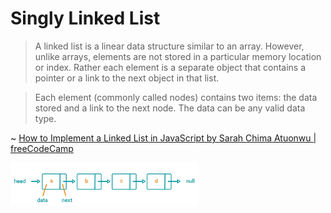 # Singly Linked List

> A linked list is a linear data structure similar to an array. However, unlike arrays, elements are not stored in a particular memory location or index. Rather each element is a separate object that contains a pointer or a link to the next object in that list.

> Each element (commonly called nodes) contains two items: the data stored and a link to the next node. The data can be any valid data type.

~ [How to Implement a Linked List in JavaScript by Sarah Chima Atuonwu | freeCodeCamp](https://www.freecodecamp.org/news/implementing-a-linked-list-in-javascript/)

<img src="./linked-list.png" alt="Linked List" width="300" />
